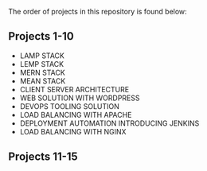 The order of projects in this repository is found below:

## Projects 1-10
- LAMP STACK
- LEMP STACK
- MERN STACK
- MEAN STACK
- CLIENT SERVER ARCHITECTURE
- WEB SOLUTION WITH WORDPRESS
- DEVOPS TOOLING SOLUTION
- LOAD BALANCING WITH APACHE
- DEPLOYMENT AUTOMATION INTRODUCING JENKINS
- LOAD BALANCING WITH NGINX

## Projects 11-15